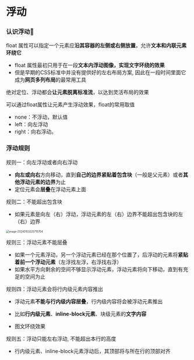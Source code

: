 # 浮动



### 认识浮动🛟

 float 属性可以指定一个元素应**沿其容器的左侧或右侧放置**，允许**文本和内联元素环绕它**

- float 属性最初只用于在一段**文本内浮动图像，实现文字环绕的效果**
- 但是早期的CSS标准中并没有提供好的左右布局方案, 因此在一段时间里面它成为**网页多列布局**的最常用工具

绝对定位、浮动都会**让元素脱离标准流**，以达到灵活布局的效果

可以通过float属性让元素产生浮动效果，float的常用取值

- none：不浮动，默认值
- left：向左浮动
- right：向右浮动。



### 浮动规则

规则一：向左浮动或者向右浮动

- **向左或向右**方向移动，直到**自己的边界紧贴着包含块**（一般是父元素）或者**其他浮动元素的边界**为止
- 定位元素会**层叠**在浮动元素上面

规则二：不能超出包含块

- 如果元素是向左（右）浮动，浮动元素的左（右）边界不能超出包含块的左（右）边界



<img src="../../../../Library/Application%20Support/typora-user-images/image-20240103225715704.png" alt="image-20240103225715704" style="zoom:50%;" />

规则三：浮动元素不能层叠

- 如果一个元素浮动，另一个浮动元素已经在那个位置了，后浮动的元素将**紧贴着前一个浮动元素**（左浮找左浮，右浮找右浮）
- 如果水平方向剩余的空间不够显示浮动元素，浮动元素将向下移动，直到有充足的空间为止

规则四：浮动元素会将行内级元素内容推出

- 浮动元素**不能与行内级内容层叠**，行内级内容将会被浮动元素推出
- 比如**行内级元素**、**inline-block元素**、块级元素的**文字内容**

- 图文环绕效果



规则五：浮动只能左右浮动, 不能超出本行的高度

- 行内级元素、inline-block元素浮动后，其顶部将与所在行的顶部对齐